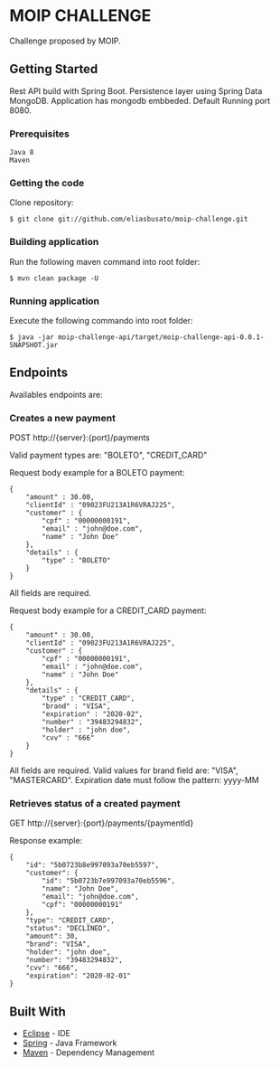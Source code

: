 # MOIP CHALLENGE

Challenge proposed by MOIP.

## Getting Started

Rest API build with Spring Boot. 
Persistence layer using Spring Data MongoDB. 
Application has mongodb embbeded.
Default Running port 8080.  

### Prerequisites

```
Java 8
Maven
```

### Getting the code

Clone repository:

```
$ git clone git://github.com/eliasbusato/moip-challenge.git
```

### Building application

Run the following maven command into root folder:

```
$ mvn clean package -U
```

### Running application

Execute the following commando into root folder:

```
$ java -jar moip-challenge-api/target/moip-challenge-api-0.0.1-SNAPSHOT.jar
```

## Endpoints

Availables endpoints are:

### Creates a new payment

POST http://{server}:{port}/payments

Valid payment types are: "BOLETO", "CREDIT_CARD"

Request body example for a BOLETO payment:

```
{
	"amount" : 30.00,
	"clientId" : "09023FU213A1R6VRAJ225",
	"customer" : {
		"cpf" : "00000000191",
		"email" : "john@doe.com",
		"name" : "John Doe"
	},
	"details" : {
		"type" : "BOLETO"
	}
}
```

All fields are required.

Request body example for a CREDIT_CARD payment:

```
{
	"amount" : 30.00,
	"clientId" : "09023FU213A1R6VRAJ225",
	"customer" : {
		"cpf" : "00000000191",
		"email" : "john@doe.com",
		"name" : "John Doe"
	},
	"details" : {
		"type" : "CREDIT_CARD",
		"brand" : "VISA",
		"expiration" : "2020-02",
		"number" : "39483294832",
		"holder" : "john doe",
		"cvv" : "666"
	}
}
```

All fields are required.
Valid values for brand field are: "VISA", "MASTERCARD".
Expiration date must follow the pattern: yyyy-MM

### Retrieves status of a created payment
	
GET http://{server}:{port}/payments/{paymentId}

Response example: 

```
{
    "id": "5b0723b8e997093a70eb5597",
    "customer": {
        "id": "5b0723b7e997093a70eb5596",
        "name": "John Doe",
        "email": "john@doe.com",
        "cpf": "00000000191"
    },
    "type": "CREDIT_CARD",
    "status": "DECLINED",
    "amount": 30,
    "brand": "VISA",
    "holder": "john doe",
    "number": "39483294832",
    "cvv": "666",
    "expiration": "2020-02-01"
}
```

## Built With

* [Eclipse](https://www.eclipse.org/) - IDE
* [Spring](https://spring.io/) - Java Framework
* [Maven](https://maven.apache.org/) - Dependency Management
